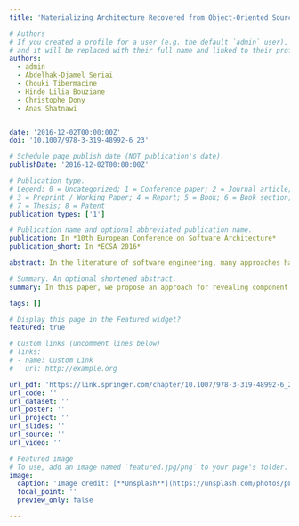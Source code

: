 ```yaml
---
title: 'Materializing Architecture Recovered from Object-Oriented Source Code in Component-Based Languages'

# Authors
# If you created a profile for a user (e.g. the default `admin` user), write the username (folder name) here
# and it will be replaced with their full name and linked to their profile.
authors:
  - admin
  - Abdelhak-Djamel Seriai
  - Chouki Tibermacine
  - Hinde Lilia Bouziane
  - Christophe Dony
  - Anas Shatnawi


date: '2016-12-02T00:00:00Z'
doi: '10.1007/978-3-319-48992-6_23'

# Schedule page publish date (NOT publication's date).
publishDate: '2016-12-02T00:00:00Z'

# Publication type.
# Legend: 0 = Uncategorized; 1 = Conference paper; 2 = Journal article;
# 3 = Preprint / Working Paper; 4 = Report; 5 = Book; 6 = Book section;
# 7 = Thesis; 8 = Patent
publication_types: ['1']

# Publication name and optional abbreviated publication name.
publication: In *10th European Conference on Software Architecture*
publication_short: In *ECSA 2016*

abstract: In the literature of software engineering, many approaches have been proposed for the recovery of software architectures. These approaches propose to group classes into highly-cohesive and loosely-coupled clusters considered as architectural components. The recovered architecture plays mainly a documentation role, as high-level design views that enhance software understandability. In addition, architecture recovery can be considered as an intermediate step for migration to component-based platforms. This migration allows to fully benefit from all advantages brought by software component concept. For that, the recovered clusters should not be considered as simple packaging and deployment units. They should be treated as real components: true structural and behavior units that are instantiable from component descriptors and connected together to materialize the architecture of the software. In this paper, we propose an approach for revealing component descriptors, component instances and component-based architecture to materialize the recovered architecture of an object-oriented software in component-based languages. We applied our solution onto two well known component-based languages, OSGi and SOFA.

# Summary. An optional shortened abstract.
summary: In this paper, we propose an approach for revealing component descriptors, component instances and component-based architecture to materialize the recovered architecture of an object-oriented software in component-based languages. We applied our solution onto two well known component-based languages, OSGi and SOFA.

tags: []

# Display this page in the Featured widget?
featured: true

# Custom links (uncomment lines below)
# links:
# - name: Custom Link
#   url: http://example.org

url_pdf: 'https://link.springer.com/chapter/10.1007/978-3-319-48992-6_23'
url_code: ''
url_dataset: ''
url_poster: ''
url_project: ''
url_slides: ''
url_source: ''
url_video: ''

# Featured image
# To use, add an image named `featured.jpg/png` to your page's folder.
image:
  caption: 'Image credit: [**Unsplash**](https://unsplash.com/photos/pLCdAaMFLTE)'
  focal_point: ''
  preview_only: false

---
```

